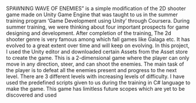 SPAWNING WAVE OF ENEMIES” is a simple modification of the 2D shooter game made on Unity Game Engine that was taught to us in the summer training program ‘Game Development using Unity’ through Coursera.
During summer training, we were thinking about four important prospects for game designing and development. After completion of the training, The 2d shooter genre is very famous among which fall games like Galaga etc. 
It has evolved to a great extent over time and will keep on evolving. In this project, I used the Unity editor and downloaded certain Assets from the Asset store to create the game. 
This is a 2-dimensional game where the player can only move in any direction, steer, and can shoot the enemies. The main task of the player is to defeat all the enemies present and progress to the next level. 
There are 3 different levels with increasing levels of difficulty.
I have used the predefined scripts given to us during the training in C# language to make the game. This game has limitless future scopes which are yet to be discovered and used
